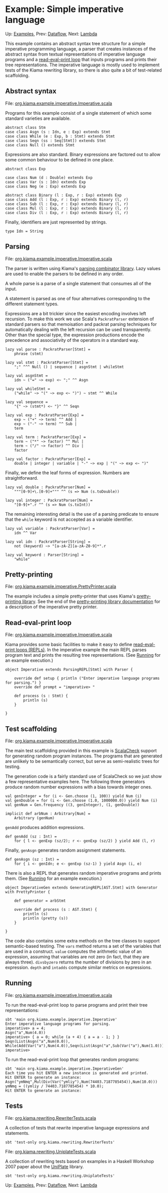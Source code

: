# Example: Simple imperative language

Up: [Examples](Examples.md), Prev: [Dataflow](Dataflow.md), Next: [Lambda](Lambda.md)

This example contains an abstract syntax tree structure for a simple
imperative programming language, a parser that creates instances of
the abstract syntax from textual representations of imperative
language programs and a [read-eval-print loop](ReadEvalPrintLoops.md) that
inputs programs and prints their tree representations. The imperative
language is mostly used to implement tests of the Kiama rewriting
library, so there is also quite a bit of test-related scaffolding.

## Abstract syntax

File: [org.kiama.example.imperative.Imperative.scala](https://code.google.com/p/kiama/source/browse/library/src/org/kiama/example/imperative/Imperative.scala)

Programs for this example consist of a single statement of which
some standard varieties are available.

```
abstract class Stm
case class Asgn (s : Idn, e : Exp) extends Stmt
case class While (e : Exp, b : Stmt) extends Stmt
case class Seqn (ss : Seq[Stmt]) extends Stmt
case class Null () extends Stmt
```

Expressions are also standard. Binary expressions are factored out to
allow some common behaviour to be defined in one place.

```
abstract class Exp

case class Num (d : Double) extends Exp
case class Var (s : Idn) extends Exp
case class Neg (e : Exp) extends Exp

abstract class Binary (l : Exp, r : Exp) extends Exp
case class Add (l : Exp, r : Exp) extends Binary (l, r)
case class Sub (l : Exp, r : Exp) extends Binary (l, r)
case class Mul (l : Exp, r : Exp) extends Binary (l, r)
case class Div (l : Exp, r : Exp) extends Binary (l, r)
```

Finally, identifiers are just represented by strings.

```
type Idn = String
```

## Parsing

File: [org.kiama.example.imperative.Imperative.scala](https://code.google.com/p/kiama/source/browse/library/src/org/kiama/example/imperative/Imperative.scala)

The parser is written using Kiama's [parsing combinator library](Parsing.md).
Lazy values are used to enable the parsers to be defined in any order.

A whole parse is a parse of a single statement that consumes all of the
input.

A statement is parsed as one of four alternatives corresponding to the
different statement types.

Expressions are a bit trickier since the easiest encoding involves
left recursion. To make this work we use Scala's `PackratParser`
extension of standard parsers so that memoisation and packrat parsing
techniques for automatically dealing with the left recursion can be
used transparently. Other than the special type, the expression
productions encode the precedence and associativity of the operators
in a standard way.

```
lazy val parse : PackratParser[Stmt] =
    phrase (stmt)

lazy val stmt : PackratParser[Stmt] =
    ";" ^^^ Null () | sequence | asgnStmt | whileStmt

lazy val asgnStmt =
    idn ~ ("=" ~> exp) <~ ";" ^^ Asgn

lazy val whileStmt =
    ("while" ~> "(" ~> exp <~ ")") ~ stmt ^^ While

lazy val sequence =
    "{" ~> (stmt*) <~ "}" ^^ Seqn

lazy val exp : PackratParser[Exp] =
    exp ~ ("+" ~> term) ^^ Add |
    exp ~ ("-" ~> term) ^^ Sub |
    term

lazy val term : PackratParser[Exp] =
    term ~ ("*" ~> factor) ^^ Mul |
    term ~ ("/" ~> factor) ^^ Div |
    factor

lazy val factor : PackratParser[Exp] =
    double | integer | variable | "-" ~> exp | "(" ~> exp <~ ")"
```

Finally, we define the leaf forms of expression.  Numbers are
straightforward.

```
lazy val double : PackratParser[Num] =
    """[0-9]+\.[0-9]+""" ^^ (s => Num (s.toDouble))

lazy val integer : PackratParser[Num] =
    "[0-9]+".r ^^ (s => Num (s.toInt))
```

The remaining interesting detail is the use of a parsing predicate to
ensure that the `while` keyword is not accepted as a variable
identifier.

```
lazy val variable : PackratParser[Var] =
    idn ^^ Var

lazy val idn : PackratParser[String] =
    not (keyword) ~> "[a-zA-Z][a-zA-Z0-9]*".r

lazy val keyword : Parser[String] =
    "while"
```

## Pretty-printing

File: [org.kiama.example.imperative.PrettyPrinter.scala](https://code.google.com/p/kiama/source/browse/library/src/org/kiama/example/imperative/PrettyPrinter.scala)

The example includes a simple pretty-printer that uses Kiama's
[pretty-printing library](PrettyPrinting.md).  See the end of the
[pretty-printing library documentation](PrettyPrinting.md) for a
description of the imperative pretty printer.

## Read-eval-print loop

File: [org.kiama.example.imperative.Imperative.scala](https://code.google.com/p/kiama/source/browse/library/src/org/kiama/example/imperative/Imperative.scala)

Kiama provides some basic facilities to make it easy to define
[read-eval-print loops (REPLs)](ReadEvalPrintLoops.md). In the imperative
example the main REPL parses program text and prints the resulting
tree representations. (See [Running](#markdown-header-running) for an example execution.)

```
object Imperative extends ParsingREPL[Stmt] with Parser {

    override def setup { println ("Enter imperative language programs for parsing.") }
    override def prompt = "imperative> "

    def process (s : Stmt) {
        println (s)
    }

}
```

## Test scaffolding

File: [org.kiama.example.imperative.Imperative.scala](https://code.google.com/p/kiama/source/browse/library/src/org/kiama/example/imperative/Imperative.scala)

The main test scaffolding provided in this example is
[ScalaCheck](http://code.google.com/p/scalacheck/) support for
generating random program instances. The programs that are generated
are unlikely to be semantically correct, but serve as semi-realistic
trees for testing.

The generation code is a fairly standard use of ScalaCheck so we just
show a few representative examples here. The following three
generators produce random number expressions with a bias towards
integer ones.

```
val genInteger = for (i <- Gen.choose (1, 100)) yield Num (i)
val genDouble = for (i <- Gen.choose (1.0, 1000000.0)) yield Num (i)
val genNum = Gen.frequency ((3, genInteger), (1, genDouble))

implicit def arbNum : Arbitrary[Num] =
    Arbitrary (genNum)
```

`genAdd` produces addition expressions.

```
def genAdd (sz : Int) =
    for { l <- genExp (sz/2); r <- genExp (sz/2) } yield Add (l, r)
```

Finally, `genAsgn` generates random assignment statements.

```
def genAsgn (sz : Int) =
    for { i <- genIdn; e <- genExp (sz-1) } yield Asgn (i, e)
```

There is also a REPL that generates random imperative programs and
prints them.  (See [Running](#markdown-header-running) for an example execution.)

```
object ImperativeGen extends GeneratingREPL[AST.Stmt] with Generator with PrettyPrinter {

    def generator = arbStmt

    override def process (s : AST.Stmt) {
        println (s)
        println (pretty (s))
    }

}
```

The code also contains some extra methods on the tree classes to
support semantic-based testing. The `vars` method returns a set of the
variables that are used in a construct. `value` computes the
arithmetic value of an expression, assuming that variables are not
zero (in fact, that they are always three). `divsbyzero` returns the
number of divisions by zero in an expression. `depth` and `intadds`
compute similar metrics on expressions.

## Running

File: [org.kiama.example.imperative.Imperative.scala](https://code.google.com/p/kiama/source/browse/library/src/org/kiama/example/imperative/Imperative.scala)

To run the read-eval-print loop to parse programs and print their tree representations:

```
sbt 'main org.kiama.example.imperative.Imperative'
Enter imperative language programs for parsing.
imperative> a = 4;
Asgn("a",Num(4.0))
imperative> { a = 0; while (a + 4) { a = a - 1; } }
Seqn(List(Asgn("a",Num(0.0)), While(Add(Var("a"),Num(4.0)),Seqn(List(Asgn("a",Sub(Var("a"),Num(1.0))))))))
imperative>
```

To run the read-eval-print loop that generates random programs:

```
sbt 'main org.kiama.example.imperative.ImperativeGen'
Each time you hit ENTER a new instance is generated and printed.
Hit ENTER to generate an instance:
Asgn("ymNmq",Mul(Div(Var("ymliy"),Num(74403.7187785454)),Num(10.0)))
ymNmq = ((ymliy / 74403.7187785454) * 10.0);
Hit ENTER to generate an instance:
```

## Tests

File: [org.kiama.rewriting.RewriterTests.scala](http://code.google.com/p/kiama/source/browse/library/src/org/kiama/rewriting/RewriterTests.scala)

A collection of tests that rewrite imperative language expressions and statements.

```
sbt 'test-only org.kiama.rewriting.RewriterTests'
```

File: [org.kiama.rewriting.UniplateTests.scala](http://code.google.com/p/kiama/source/browse/library/src/org/kiama/rewriting/UniplateTests.scala)

A collection of rewriting tests based on examples in a Haskell
Workshop 2007 paper about the
[UniPlate](http://community.haskell.org/~ndm/uniplate/) library.

```
sbt 'test-only org.kiama.rewriting.UniplateTests'
```

Up: [Examples](Examples.md), Prev: [Dataflow](Dataflow.md), Next: [Lambda](Lambda.md)
